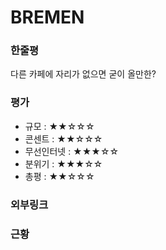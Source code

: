 # BREMEN

### 한줄평

다른 카페에 자리가 없으면 굳이 올만한?

### 평가

- 규모 : ★★☆☆☆
- 콘센트 : ★★☆☆☆
- 무선인터넷 : ★★★☆☆
- 분위기 : ★★★☆☆
- 총평 : ★★☆☆☆

### 외부링크

### 근황
